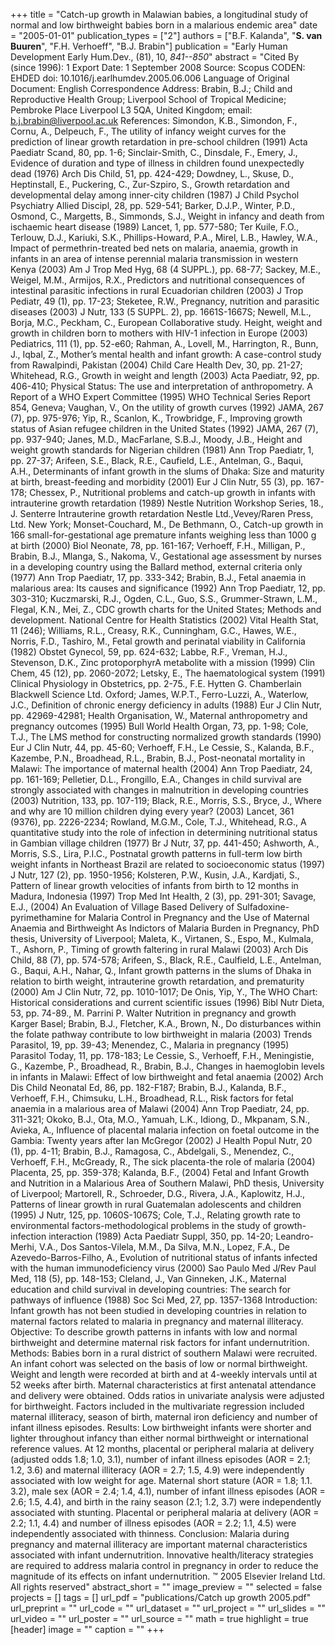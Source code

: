 +++
title = "Catch-up growth in Malawian babies, a longitudinal study of normal and low birthweight babies born in a malarious endemic area"
date = "2005-01-01"
publication_types = ["2"]
authors = ["B.F. Kalanda", "**S. van Buuren**", "F.H. Verhoeff", "B.J. Brabin"]
publication = "Early Human Development Early Hum.Dev., (81), 10, _841--850_"
abstract = "Cited By (since 1996): 1 Export Date: 1 September 2008 Source: Scopus CODEN: EHDED doi: 10.1016/j.earlhumdev.2005.06.006 Language of Original Document: English Correspondence Address: Brabin, B.J.; Child and Reproductive Health Group; Liverpool School of Tropical Medicine; Pembroke Place Liverpool L3 5QA, United Kingdom; email: b.j.brabin@liverpool.ac.uk References: Simondon, K.B., Simondon, F., Cornu, A., Delpeuch, F., The utility of infancy weight curves for the prediction of linear growth retardation in pre-school children (1991) Acta Paediatr Scand, 80, pp. 1-6; Sinclair-Smith, C., Dinsdale, F., Emery, J., Evidence of duration and type of illness in children found unexpectedly dead (1976) Arch Dis Child, 51, pp. 424-429; Dowdney, L., Skuse, D., Heptinstall, E., Puckering, C., Zur-Szpiro, S., Growth retardation and developmental delay among inner-city children (1987) J Child Psychol Psychiatry Allied Discipl, 28, pp. 529-541; Barker, D.J.P., Winter, P.D., Osmond, C., Margetts, B., Simmonds, S.J., Weight in infancy and death from ischaemic heart disease (1989) Lancet, 1, pp. 577-580; Ter Kuile, F.O., Terlouw, D.J., Kariuki, S.K., Phillips-Howard, P.A., Mirel, L.B., Hawley, W.A., Impact of permethrin-treated bed nets on malaria, anaemia, growth in infants in an area of intense perennial malaria transmission in western Kenya (2003) Am J Trop Med Hyg, 68 (4 SUPPL.), pp. 68-77; Sackey, M.E., Weigel, M.M., Armijos, R.X., Predictors and nutritional consequences of intestinal parasitic infections in rural Ecuadorian children (2003) J Trop Pediatr, 49 (1), pp. 17-23; Steketee, R.W., Pregnancy, nutrition and parasitic diseases (2003) J Nutr, 133 (5 SUPPL. 2), pp. 1661S-1667S; Newell, M.L., Borja, M.C., Peckham, C., European Collaborative study. Height, weight and growth in children born to mothers with HIV-1 infection in Europe (2003) Pediatrics, 111 (1), pp. 52-e60; Rahman, A., Lovell, M., Harrington, R., Bunn, J., Iqbal, Z., Mother’s mental health and infant growth: A case-control study from Rawalpindi, Pakistan (2004) Child Care Health Dev, 30, pp. 21-27; Whitehead, R.G., Growth in weight and length (2003) Acta Paediatr, 92, pp. 406-410; Physical Status: The use and interpretation of anthropometry. A Report of a WHO Expert Committee (1995) WHO Technical Series Report 854, Geneva; Vaughan, V., On the utility of growth curves (1992) JAMA, 267 (7), pp. 975-976; Yip, R., Scanlon, K., Trowbridge, F., Improving growth status of Asian refugee children in the United States (1992) JAMA, 267 (7), pp. 937-940; Janes, M.D., MacFarlane, S.B.J., Moody, J.B., Height and weight growth standards for Nigerian children (1981) Ann Trop Paediatr, 1, pp. 27-37; Arifeen, S.E., Black, R.E., Caufield, L.E., Antelman, G., Baqui, A.H., Determinants of infant growth in the slums of Dhaka: Size and maturity at birth, breast-feeding and morbidity (2001) Eur J Clin Nutr, 55 (3), pp. 167-178; Chessex, P., Nutritional problems and catch-up growth in infants with intrauterine growth retardation (1989) Nestle Nutrition Workshop Series, 18., J. Senterre Intrauterine growth retardation Nestle Ltd.,Vevey/Raren Press, Ltd. New York; Monset-Couchard, M., De Bethmann, O., Catch-up growth in 166 small-for-gestational age premature infants weighing less than 1000 g at birth (2000) Biol Neonate, 78, pp. 161-167; Verhoeff, F.H., Milligan, P., Brabin, B.J., Mlanga, S., Nakoma, V., Gestational age assessment by nurses in a developing country using the Ballard method, external criteria only (1977) Ann Trop Paediatr, 17, pp. 333-342; Brabin, B.J., Fetal anaemia in malarious area: Its causes and significance (1992) Ann Trop Paediatr, 12, pp. 303-310; Kuczmarski, R.J., Ogden, C.L., Guo, S.S., Grummer-Strawn, L.M., Flegal, K.N., Mei, Z., CDC growth charts for the United States; Methods and development. National Centre for Health Statistics (2002) Vital Health Stat, 11 (246); Williams, R.L., Creasy, R.K., Cunningham, G.C., Hawes, W.E., Norris, F.D., Tashiro, M., Fetal growth and perinatal viability in California (1982) Obstet Gynecol, 59, pp. 624-632; Labbe, R.F., Vreman, H.J., Stevenson, D.K., Zinc protoporphyrA metabolite with a mission (1999) Clin Chem, 45 (12), pp. 2060-2072; Letsky, E., The haematological system (1991) Clinical Physiology in Obstetrics, pp. 2-75., F.E. Hytten G. Chamberlain Blackwell Science Ltd. Oxford; James, W.P.T., Ferro-Luzzi, A., Waterlow, J.C., Definition of chronic energy deficiency in adults (1988) Eur J Clin Nutr, pp. 42969-42981; Health Organisation, W., Maternal anthropometry and pregnancy outcomes (1995) Bull World Health Organ, 73, pp. 1-98; Cole, T.J., The LMS method for constructing normalized growth standards (1990) Eur J Clin Nutr, 44, pp. 45-60; Verhoeff, F.H., Le Cessie, S., Kalanda, B.F., Kazembe, P.N., Broadhead, R.L., Brabin, B.J., Post-neonatal mortality in Malawi: The importance of maternal health (2004) Ann Trop Paediatr, 24, pp. 161-169; Pelletier, D.L., Frongillo, E.A., Changes in child survival are strongly associated with changes in malnutrition in developing countries (2003) Nutrition, 133, pp. 107-119; Black, R.E., Morris, S.S., Bryce, J., Where and why are 10 million children dying every year? (2003) Lancet, 361 (9376), pp. 2226-2234; Rowland, M.G.M., Cole, T.J., Whitehead, R.G., A quantitative study into the role of infection in determining nutritional status in Gambian village children (1977) Br J Nutr, 37, pp. 441-450; Ashworth, A., Morris, S.S., Lira, P.I.C., Postnatal growth patterns in full-term low birth weight infants in Northeast Brazil are related to socioeconomic status (1997) J Nutr, 127 (2), pp. 1950-1956; Kolsteren, P.W., Kusin, J.A., Kardjati, S., Pattern of linear growth velocities of infants from birth to 12 months in Madura, Indonesia (1997) Trop Med Int Health, 2 (3), pp. 291-301; Savage, E.J., (2004) An Evaluation of Village Based Delivery of Sulfadoxine-pyrimethamine for Malaria Control in Pregnancy and the Use of Maternal Anaemia and Birthweight As Indictors of Malaria Burden in Pregnancy, PhD thesis, University of Liverpool; Maleta, K., Virtanen, S., Espo, M., Kulmala, T., Ashorn, P., Timing of growth faltering in rural Malawi (2003) Arch Dis Child, 88 (7), pp. 574-578; Arifeen, S., Black, R.E., Caulfield, L.E., Antelman, G., Baqui, A.H., Nahar, Q., Infant growth patterns in the slums of Dhaka in relation to birth weight, intrauterine growth retardation, and prematurity (2000) Am J Clin Nutr, 72, pp. 1010-1017; De Onis, Yip, Y., The WHO Chart: Historical considerations and current scientific issues (1996) Bibl Nutr Dieta, 53, pp. 74-89., M. Parrini P. Walter Nutrition in pregnancy and growth Karger Basel; Brabin, B.J., Fletcher, K.A., Brown, N., Do disturbances within the folate pathway contribute to low birthweight in malaria (2003) Trends Parasitol, 19, pp. 39-43; Menendez, C., Malaria in pregnancy (1995) Parasitol Today, 11, pp. 178-183; Le Cessie, S., Verhoeff, F.H., Meningistie, G., Kazembe, P., Broadhead, R., Brabin, B.J., Changes in haemoglobin levels in infants in Malawi: Effect of low birthweight and fetal anaemia (2002) Arch Dis Child Neonatal Ed, 86, pp. 182-F187; Brabin, B.J., Kalanda, B.F., Verhoeff, F.H., Chimsuku, L.H., Broadhead, R.L., Risk factors for fetal anaemia in a malarious area of Malawi (2004) Ann Trop Paediatr, 24, pp. 311-321; Okoko, B.J., Ota, M.O., Yamuah, L.K., Idiong, D., Mkpanam, S.N., Avieka, A., Influence of placental malaria infection on foetal outcome in the Gambia: Twenty years after Ian McGregor (2002) J Health Popul Nutr, 20 (1), pp. 4-11; Brabin, B.J., Ramagosa, C., Abdelgali, S., Menendez, C., Verhoeff, F.H., McGready, R., The sick placenta-the role of malaria (2004) Placenta, 25, pp. 359-378; Kalanda, B.F., (2004) Fetal and Infant Growth and Nutrition in a Malarious Area of Southern Malawi, PhD thesis, University of Liverpool; Martorell, R., Schroeder, D.G., Rivera, J.A., Kaplowitz, H.J., Patterns of linear growth in rural Guatemalan adolescents and children (1995) J Nutr, 125, pp. 1060S-1067S; Cole, T.J., Relating growth rate to environmental factors-methodological problems in the study of growth-infection interaction (1989) Acta Paediatr Suppl, 350, pp. 14-20; Leandro-Merhi, V.A., Dos Santos-Vilela, M.M., Da Silva, M.N., Lopez, F.A., De Azevedo-Barros-Filho, A., Evolution of nutritional status of infants infected with the human immunodeficiency virus (2000) Sao Paulo Med J/Rev Paul Med, 118 (5), pp. 148-153; Cleland, J., Van Ginneken, J.K., Maternal education and child survival in developing countries: The search for pathways of influence (1988) Soc Sci Med, 27, pp. 1357-1368 Introduction: Infant growth has not been studied in developing countries in relation to maternal factors related to malaria in pregnancy and maternal illiteracy. Objective: To describe growth patterns in infants with low and normal birthweight and determine maternal risk factors for infant undernutrition. Methods: Babies born in a rural district of southern Malawi were recruited. An infant cohort was selected on the basis of low or normal birthweight. Weight and length were recorded at birth and at 4-weekly intervals until at 52 weeks after birth. Maternal characteristics at first antenatal attendance and delivery were obtained. Odds ratios in univariate analysis were adjusted for birthweight. Factors included in the multivariate regression included maternal illiteracy, season of birth, maternal iron deficiency and number of infant illness episodes. Results: Low birthweight infants were shorter and lighter throughout infancy than either normal birthweight or international reference values. At 12 months, placental or peripheral malaria at delivery (adjusted odds 1.8; 1.0, 3.1), number of infant illness episodes (AOR = 2.1; 1.2, 3.6) and maternal illiteracy (AOR = 2.7; 1.5, 4.9) were independently associated with low weight for age. Maternal short stature (AOR = 1.8; 1.1. 3.2), male sex (AOR = 2.4; 1.4, 4.1), number of infant illness episodes (AOR = 2.6; 1.5, 4.4), and birth in the rainy season (2.1; 1.2, 3.7) were independently associated with stunting. Placental or peripheral malaria at delivery (AOR = 2.2; 1.1, 4.4) and number of illness episodes (AOR = 2.2; 1.1, 4.5) were independently associated with thinness. Conclusion: Malaria during pregnancy and maternal illiteracy are important maternal characteristics associated with infant undernutrition. Innovative health/literacy strategies are required to address malaria control in pregnancy in order to reduce the magnitude of its effects on infant undernutrition. ™ 2005 Elsevier Ireland Ltd. All rights reserved"
abstract_short = ""
image_preview = ""
selected = false
projects = []
tags = []
url_pdf = "publications/Catch up growth 2005.pdf"
url_preprint = ""
url_code = ""
url_dataset = ""
url_project = ""
url_slides = ""
url_video = ""
url_poster = ""
url_source = ""
math = true
highlight = true
[header]
image = ""
caption = ""
+++
